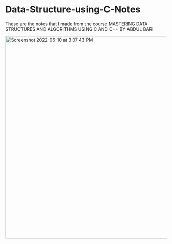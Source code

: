 # Data-Structure-using-C-Notes
These are the notes that I made from the course MASTERING DATA STRUCTURES AND ALGORITHMS USING C AND C++ BY ABDUL BARI

<img width="630" alt="Screenshot 2022-06-10 at 3 07 43 PM" src="https://user-images.githubusercontent.com/59398211/173043539-72c6af41-753e-4dee-9860-5384113f4df9.png">
